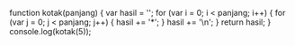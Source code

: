 function kotak(panjang) {
    var hasil = '';
    for (var i = 0; i < panjang; i++) {
        for (var j = 0; j < panjang; j++) {
            hasil += '*';
        }
        hasil += '\n';
    }
    return hasil;
}
console.log(kotak(5));
